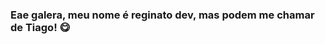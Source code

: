 ### Eae galera, meu nome é reginato dev, mas podem me chamar de Tiago! 😋

<!--
**ReginatoDev/reginatodev** is a ✨ _special_ ✨ repository because its `README.md` (this file) appears on your GitHub profile.

Here are some ideas to get you started:

- 🔭 I’m currently working on Cine+
- 🌱 I’m currently learning Logica de programação 2
- 👯 I’m looking to collaborate on Alura
- 🤔 I’m looking for help with TODOS
- 💬 Ask me about 
- 📫 How to reach me: ...
- 😄 Pronouns: ...
- ⚡ Fun fact: ...
-->
